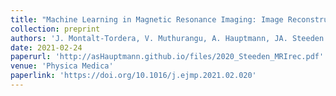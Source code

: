 ```yaml
---
title: "Machine Learning in Magnetic Resonance Imaging: Image Reconstruction"
collection: preprint
authors: 'J. Montalt-Tordera, V. Muthurangu, A. Hauptmann, JA. Steeden'
date: 2021-02-24
paperurl: 'http://asHauptmann.github.io/files/2020_Steeden_MRIrec.pdf'
venue: 'Physica Medica'
paperlink: 'https://doi.org/10.1016/j.ejmp.2021.02.020'
---
```

